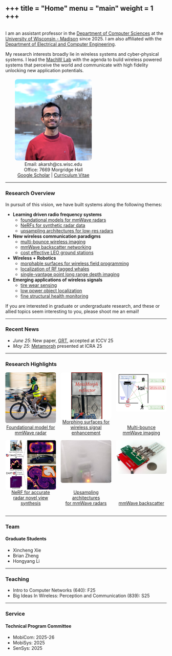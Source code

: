 +++
title = "Home"
menu = "main"
weight = 1
+++
--- 

<div style="display:flex; flex-wrap:wrap; align-items:flex-start; gap:5px;">

  <!-- Text column -->
  <div style="flex:1; min-width:250px;">
    <p>
      I am an assistant professor in the <a href="https://www.cs.wisc.edu/">Department of Computer Sciences</a> at the <a href="https://www.wisc.edu/">University of Wisconsin - Madison</a> since 2025. I am also affiliated with the <a href="https://directory.engr.wisc.edu/ece/">Department of Electrical and Computer Engineering</a>.
    </p>
    <p>
      My research interests broadly lie in wireless systems and cyber-physical systems. I lead the <a href="/">MachW Lab</a> with the agenda to build wireless powered systems that perceive the world and communicate with high fidelity unlocking new application potentials. 
    </p>
    <p>
  </div>

  <!-- Image column -->
  <div style="flex:0 0 300px; text-align:center;">
    <img src="/images/dp_square_1.jpg" alt="Description" style="width:80%; max-width:300px; border-radius:8px;"><br>
    Email: akarsh@cs.wisc.edu<br>
    Office: 7669 Morgridge Hall<br>
    <a href="https://scholar.google.com/citations?user=JGr8fywAAAAJ&hl=en">Google Scholar</a> | <a href="/files/CV_Akarsh_Prabhakara.pdf">Curriculum Vitae</a>
  </div>
</div>

---
  ### Research Overview
  <p>
    In pursuit of this vision, we have built systems along the following themes:
      <ul>
        <li><span style="font-weight: 600; color: black;">Learning driven radio frequency systems</span> 
        <ul>
        <li><a href="/files/grt-iccv25.pdf">foundational models for mmWave radars</a>
        <li><a href="/files/dart-cvpr24.pdf">NeRFs for synthetic radar data</a>
        <li><a href="/files/radarhd-icra23.pdf">upsampling architectures for low-res radars</a></li>
        </ul>
        <li><span style="font-weight: 600; color: black;">New wireless communication paradigms</span> 
        <ul>
        <li><a href="/files/hydra-mobicom24.pdf">multi-bounce wireless imaging</a> 
        <li><a href="/files/millimetro-mobicom21.pdf">mmWave backscatter networking</a>
        <li><a href="/files/quasar-mobicom21.pdf">cost effective LEO ground stations</a></li>
        </ul>
        <li><span style="font-weight: 600; color: black;">Wireless + Robotics</span> 
        <ul>
        <li><a href="/files/metamorph-icra25.pdf">morphable surfaces for wireless field programming</a>
        <li><a href="/files/avatars-scirobotics24.pdf">localization of RF tagged whales</a>
        <li><a href="/files/metamoran-iros22.pdf">single-vantage point long range depth imaging</a></li>
        </ul>
        <li><span style="font-weight: 600; color: black;">Emerging applications of wireless signals</span>
        <ul>
        <li><a href="/files/osprey-mobisys20.pdf">tire wear sensing</a>
        <li><a href="/files/tagfi-ubicomp21.pdf">low power object localization</a>
        <li><a href="/files/platypus-ipsn23.pdf">fine structural health monitoring</a></li>
        </ul>
      </ul>
      If you are interested in graduate or undergraduate research, and these or allied topics seem interesting to you, please shoot me an email!
    </p>


---

### Recent News 
<!-- keep to only recent 5 news articles, implement a past news link -->
<p>
<ul>
<li><em>June 25</em>: New paper, <a href="/research#grt">GRT</a>, accepted at ICCV 25 
<li><em>May 25</em>: <a href="/research#metamorph">Metamorph</a> presented at ICRA 25
</ul>
</p>

---

### Research Highlights

<div style="display: grid; grid-template-columns: repeat(3, 1fr); gap: 15px; text-align:center;">
  <div style="display: flex; flex-direction: column; align-items: center;">
    <a href="/research/#grt">
      <img src="/images/grt.jpg" alt="Image 1" style="width:100%; border-radius:5px; display:block;">
    </a>
    <a href="/research/#grt" style="margin-top:auto; text-align:center; ">
      Foundational model for mmWave radar
    </a>
  </div>
  <div style="display: flex; flex-direction: column; align-items: center;">
    <a href="/research/#metamorph">
      <img src="/images/metamorph.png" alt="Image 1" style="width:100%; border-radius:5px; display:block;">
    </a>
    <a href="/research/#metamorph" style="margin-top:auto; text-align:center; ">
      Morphing surfaces for wireless signal enhancement
    </a>
  </div>
  <div style="display: flex; flex-direction: column; align-items: center;">
    <a href="/research/#hydra">
      <img src="/images/hydra_sq.jpg" alt="Image 1" style="width:100%; border-radius:5px; display:block;">
    </a>
    <a href="/research/#hydra" style="margin-top:auto; text-align:center; ">
      Multi-bounce <br> mmWave imaging
    </a>
  </div>
  <div style="display: flex; flex-direction: column; align-items: center;">
    <a href="/research/#dart">
      <img src="/images/dart_sq.jpg" alt="Image 1" style="width:100%; border-radius:5px; display:block;">
    </a>
    <a href="/research/#dart" style="margin-top:auto; text-align:center; ">
      NeRF for accurate radar novel view synthesis
    </a>
  </div>
  <div style="display: flex; flex-direction: column; align-items: center;">
    <a href="/research/#radarhd">
      <img src="/images/radarhd-2.jpg" alt="Image 1" style="width:100%; border-radius:5px; display:block;">
    </a>
    <a href="/research/#radarhd" style="margin-top:auto; text-align:center; ">
      Upsampling architectures <br> for mmWave radars
    </a>
  </div>
  <div style="display: flex; flex-direction: column; align-items: center;">
    <a href="/research/#millimetro">
      <img src="/images/millimetro.png" alt="Image 1" style="width:100%; border-radius:5px; display:block;">
    </a>
    <a href="/research/#millimetro" style="margin-top:auto; text-align:center; ">
      mmWave backscatter
    </a>
  </div>
</div>
<br>

---

### Team
<p>
<h4>Graduate Students</h4>
<ul>
<li>Xincheng Xie
<li>Brian Zheng
<li>Hongyang Li
</ul>
</p>

---

### Teaching
<p>
<ul>
<li>Intro to Computer Networks (640): F25 
<li>Big Ideas In Wireless: Perception and Communication (839): S25
</ul>
</p>

---

### Service
<p>
<h4>Technical Program Committee</h4>
<ul>
<li>MobiCom: 2025-26 
<li>MobiSys: 2025
<li>SenSys: 2025
</ul>
